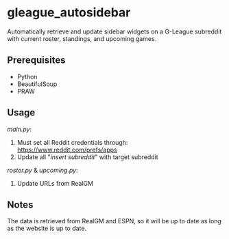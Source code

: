 # gleague_autosidebar

Automatically retrieve and update sidebar widgets on a G-League subreddit with current roster, standings, and upcoming games.

## Prerequisites
* Python
* BeautifulSoup
* PRAW

## Usage
*main.py*:
1. Must set all Reddit credentials through: https://www.reddit.com/prefs/apps
2. Update all "*insert subreddit*" with target subreddit   

*roster.py* & *upcoming.py*:
1. Update URLs from RealGM

## Notes
The data is retrieved from RealGM and ESPN, so it will be up to date as long as the website is up to date.

